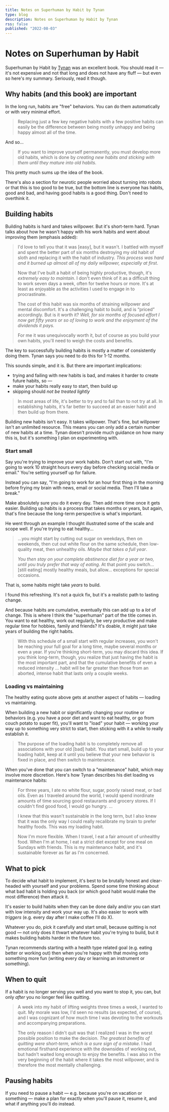 ```yaml
---
title: Notes on Superhuman by Habit by Tynan
type: blog
description: Notes on Superhuman by Habit by Tynan
rss: false
published: "2022-08-03"
---
```


# Notes on Superhuman by Habit

Superhuman by Habit by [Tynan](https://tynan.com) was an excellent book. You
should read it — it's not expensive and not that long and does not have any
fluff — but even so here's my summary. Seriously, read it though.

## Why habits (and this book) are important
In the long run, habits are "free" behaviors. You can do them automatically or
with very minimal effort.

> Replacing just a few key negative habits with a few positive habits can
  easily be the difference between being mostly unhappy and being happy almost
  all of the time.

And so...

> If you want to improve yourself permanently, you must develop more old
> habits, which is done by *creating new habits and sticking with them until
> they mature into old habits*.

This pretty much sums up the idea of the book.

There's also a section for neurotic people worried about turning into robots or
that this is too good to be true, but the bottom line is everyone has habits,
good and bad, and having good habits is a good thing. Don't need to overthink
it.

## Building habits
Building habits is hard and takes willpower. But it's short-term hard. Tynan
talks about how he wasn't happy with his work habits and went about improving
them (emphasis added):

> I'd love to tell you that it was [easy], but it wasn't. I battled with
> myself and spent the better part of six months destroying my old habit of
> sloth and replacing it with the habit of industry. *This process was hard and
> it burned up almost all of my daily willpower, especially at first*.
> 
> Now that I've built a habit of being highly productive, though, it's
> *extremely easy to maintain*. I don't even think of it as a difficult thing
> to work seven days a week, often for twelve hours or more. It's at least as
> enjoyable as the activities I used to engage in to procrastinate.
>
> The cost of this habit was six months of straining willpower and mental
> discomfort. It's a challenging habit to build, and is “priced” accordingly.
> But is it worth it? *Well, for six months of focused effort I now get fifty
> years or so of loving to work and the enjoyment of the dividends it pays.*
>
> For me it was unequivocally worth it, but of course as you build your own
> habits, you'll need to weigh the costs and benefits.

The key to successfully building habits is mostly a matter of consistently
doing them. Tynan says you need to do this for 1-12 months.

This sounds simple, and it is. But there are important implications:
- trying and failing with new habits is bad, and makes it harder to create future habits, so —
- make your habits really easy to start, then build up
- skipping should *not be treated lightly*

> In most areas of life, it's better to try and to fail than to not try at all.
> In establishing habits, it's far better to succeed at an easier habit and
> then build up from there.

Building new habits isn't easy. It takes willpower. That's fine, but willpower
isn't an unlimited resource. This means you can only add a certain number of
new habits at a time. Tynan doesn't provide much guidance on how many this is,
but it's something I plan on experimenting with.

### Start small
Say you're trying to improve your work habits. Don't start out with, "I'm going
to work 10 straight hours every day before checking social media or email."
You're setting yourself up for failure.

Instead you can say, "I'm going to work for an hour first thing in the morning
before frying my brain with news, email or social media. Then I'll take a
break."

Make absolutely sure you do it every day. Then add more time once it gets
easier. Building up habits is a process that takes months or years, but again,
that's fine because the long-term perspective is what's important.

He went through an example I thought illustrated some of the scale and scope
well. If you're trying to eat healthy...

> ...you might start by cutting out sugar on weekdays, then on weekends, then
> cut out white flour on the same schedule, then low-quality meat, then
> unhealthy oils. *Maybe that takes a full year*.
> 
> *You then stay on your complete abstinence diet for a year or two, until you
> truly prefer that way of eating*. At that point you switch... [still eating]
> mostly healthy meals, but allow... exceptions for special occasions.

That is, some habits might take *years* to build.

I found this refreshing. It's not a quick fix, but it's a realistic path to
lasting change.

And because habits are cumulative, eventually this can add up to a *lot* of
change. This is where I think the "superhuman" part of the title comes in. You
want to eat healthy, work out regularly, be very productive and make regular
time for hobbies, family and friends? It's doable, it might just take years of
building the right habits.

> With this schedule of a small start with regular increases, you won't be
  reaching your full goal for a long time, maybe several months or even a year.
  If you're thinking short-term, you may discard this idea. If you think
  long-term, though, you realize that just having the habit is the most
  important part, and that the cumulative benefits of even a reduced intensity
  ... habit will be far greater than those from an aborted, intense habit that
  lasts only a couple weeks.

### Loading vs maintaining
The healthy eating quote above gets at another aspect of habits — loading vs
maintaining.

When building a new habit or significantly changing your routine or behaviors
(e.g. you have a poor diet and want to eat healthy, or go from couch potato to
super fit), you'll want to "load" your habit — working your way up to something
very strict to start, then sticking with it a while to really establish it.

> The purpose of the loading habit is to completely remove all associations
  with your old [bad] habit. You start small, build up to your loading habit,
  keep at it until you believe that your new behavior is fixed in place, and
  then switch to maintenance.

When you've done that you can switch to a "maintenance" habit, which may involve
more discretion. Here's how Tynan describes his diet loading vs maintenance
habits: 

> For three years, I ate no white flour, sugar, poorly raised meat, or bad
> oils. Even as I traveled around the world, I would spend inordinate amounts
> of time sourcing good restaurants and grocery stores. If I couldn't find good
> food, I would go hungry. ...
>
> I knew that this wasn't sustainable in the long term, but I also knew that it
> was the only way I could really recalibrate my brain to prefer healthy foods.
> This was my loading habit.
>
> Now I'm more flexible. When I travel, I eat a fair amount of unhealthy food.
> When I'm at home, I eat a strict diet except for one meal on Sundays with
> friends. This is my maintenance habit, and it's sustainable forever as far as
> I'm concerned.

## What to pick
To decide what habit to implement, it's best to be brutally honest and
clear-headed with yourself and your problems. Spend some time thinking about
what bad habit is holding you back (or which good habit would make the most
difference) then attack it.

It's easier to build habits when they can be done daily and/or you can start
with low intensity and work your way up. It's also easier to work with
*triggers* (e.g. every day after I make coffee I'll do X).

Whatever you do, pick it carefully and start small, because quitting is not
good — not only does it thwart whatever habit you're trying to build, but it
makes building habits harder in the future too.

Tynan recommends starting with a health type related goal (e.g. eating better
or working out) then when you're happy with that moving onto something more fun
(writing every day or learning an instrument or something).

## When to quit
If a habit is no longer serving you well and you want to stop it, you can, but
only *after* you no longer feel like quitting.

> A week into my habit of lifting weights three times a week, I wanted to quit.
  My morale was low, I'd seen no results (as expected, of course), and I was
  cognizant of how much time I was devoting to the workouts and accompanying
  preparations.
> 
> The only reason I didn't quit was that I realized I was in the worst possible
  position to make the decision. *The greatest benefits of quitting were
  short-term, which is a sure sign of a mistake*. I had emotional firsthand
  experience with the downsides of working out, but hadn't waited long enough
  to enjoy the benefits. I was also in the very beginning of the habit where it
  takes the most willpower, and is therefore the most mentally challenging.

## Pausing habits
If you need to pause a habit — e.g. because you're on vacation or something —
make a plan for exactly when you'll pause it, resume it, and what if anything
you'll do instead.
